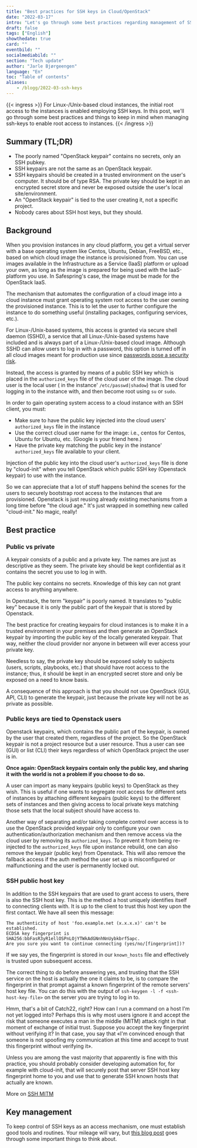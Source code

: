 ```yaml
---
title: "Best practices for SSH keys in Cloud/OpenStack"
date: "2022-03-17"
intro: "Let's go through some best practices regarding management of SSH keys, and clear up common misunderstandings."
draft: false
tags: ["English"]
showthedate: true
card: ""
eventbild: ""
socialmediabild: ""
section: "Tech update"
author: "Jarle Bjørgeengen"
language: "En"
toc: "Table of contents"
aliases:
    - /blogg/2022-03-ssh-keys
---
```



{{< ingress >}}
For Linux-/Unix-based cloud instances, the initial root access to the instances is enabled employing SSH keys. In this post, we'll go through some best practices and things to keep in mind when managing ssh-keys to enable root access to instances.
{{< /ingress >}}

## Summary (TL;DR)

* The poorly named "OpenStack keypair" contains no secrets, only an SSH pubkey.
* SSH keypairs are not the same as an OpenStack keypair.
* SSH keypairs should be created in a trusted environment on the user's computer. It should be of type RSA. The private key should be kept in an encrypted secret store and never be exposed outside the user's local site/environment.
* An "OpenStack keypair" is tied to the user creating it, not a specific project.
* Nobody cares about SSH host keys, but they should.

## Background
When you provision instances in any cloud platform, you get a virtual server with a base operating system like Centos, Ubuntu, Debian, FreeBSD, etc., based on which cloud image the instance is provisioned from. You can use images available in the Infrastructure as a Service (IaaS) platform or upload your own, as long as the image is prepared for being used with the IaaS-platform you use. In Safespring's case, the image must be made for the OpenStack IaaS.

The mechanism that automates the configuration of a cloud image into a cloud instance must grant operating system root access to the user owning the provisioned instance. This is to let the user to further configure the instance to do something useful (installing packages, configuring services, etc.).

For Linux-/Unix-based systems, this access is granted via secure shell daemon (SSHD), a service that all Linux-/Unix-based systems have included and is always part of a Linux-/Unix-based cloud image. Although SSHD can allow users to log in with a password, this option is turned off in all cloud images meant for production use since [passwords pose a security risk][sshpw].

[sshpw]:https://blog.runcloud.io/why-authentication-using-ssh-public-key-is-better-than-using-password-and-how-do-they-work/

Instead, the access is granted by means of a public SSH key which is placed in the `authorized_keys` file of the cloud user of the image. The cloud user is the local user ( in the instance'  `/etc/passwd|shadow`) that is used for logging in to the instance with, and then become root using `su` or `sudo`.

In order to gain operating system access to a cloud instance with an SSH client, you must:

* Make sure to have the public key injected into the cloud users' `authorized_keys` file in the instance
* Use the correct cloud user name for the image: i.e., centos for Centos, Ubuntu for Ubuntu, etc. (Google is your friend here.)
* Have the private key matching the public key in the instance' `authorized_keys` file available to your client.

Injection of the public key into the cloud user's `authorized_keys` file is done by "cloud-init" when you tell OpenStack which public SSH key (Openstack keypair) to use with the instance.

So we can appreciate that a lot of stuff happens behind the scenes for the users to securely bootstrap root access to the instances that are provisioned. Openstack is just reusing already existing mechanisms from a long time before "the cloud age." It's just wrapped in something new called "cloud-init." No magic, really!

## Best practice

### Public vs private
A keypair consists of a public and a private key. The names are just as descriptive as they seem. The private key should be kept confidential as it contains the secret you use to log in with.

The public key contains no secrets. Knowledge of this key can not grant access to anything anywhere.

In Openstack, the term "keypair" is poorly named. It translates to "public key" because it is only the public part of the keypair that is stored by Openstack.

The best practice for creating keypairs for cloud instances is to make it in a trusted environment in your premises and then generate an OpenStack keypair by importing the public key of the locally generated keypair. That way, neither the cloud provider nor anyone in between will ever access your private key.

Needless to say, the private key should be exposed solely to subjects (users, scripts, playbooks, etc.) that should have root access to the instance; thus, it should be kept in an encrypted secret store and only be exposed on a need to know basis.

A consequence of this approach is that you should not use OpenStack (GUI, API, CLI) to generate the keypair, just because the private key will not be as private as possible.

### Public keys are tied to Openstack users
Openstack keypairs, which contains the public part of the keypair, is owned by the user that created them, regardless of the project. So the OpenStack keypair is not a project resource but a user resource. Thus a user can see (GUI) or list (CLI) their keys regardless of which OpenStack project the user is in.

**Once again: OpenStack keypairs contain only the public key, and sharing it with the world is not a problem if you choose to do so.**

A user can import as many keypairs (public keys) to OpenStack as they wish. This is useful if one wants to segregate root access for different sets of instances by attaching different keypairs (public keys) to the different sets of instances and then giving access to local private keys matching those sets that the local subject should have access to.

Another way of separating and/or taking complete control over access is to use the OpenStack provided keypair only to configure your own authentication/authorization mechanism and then remove access via the cloud user by removing its `authorized_keys`. To prevent it from being re-injected to the `authorized_keys` file upon instance rebuild, one can also remove the keypair (public key) from Openstack. This will also remove the fallback access if the auth method the user set up is misconfigured or malfunctioning and the user is permanently locked out.

### SSH public host key
In addition to the SSH keypairs that are used to grant access to users, there is also the SSH host key. This is the method a host uniquely identifies itself to connecting clients with. It is up to the client to trust this host key upon the first contact. We have all seen this message:

```
The authenticity of host 'foo.example.net (x.x.x.x)' can't be established.
ECDSA key fingerprint is SHA256:bbFasR3yR1ellOSPnLOjYTWkAdGNnhNnUybkbrf5apc.
Are you sure you want to continue connecting (yes/no/[fingerprint])?
```

If we say yes, the fingerprint is stored in our `known_hosts` file and effectively is trusted upon subsequent access.

The correct thing to do before answering yes, and trusting that the SSH service on the host is actually the one it claims to be, is to compare the fingerprint in that prompt against a known fingerprint of the remote servers' host key file. You can do this with the output of `ssh-keygen -l -f <ssh-host-key-file>` on the server you are trying to log in to.

Hmm, that's a bit of Catch22, right? How can I run a command on a host I'm not yet logged into? Perhaps this is why most users ignore it and accept the risk that someone executes a man in the middle (MITM) attack right in that moment of exchange of initial trust. Suppose you accept the key fingerprint without verifying it? In that case, you say that «I'm convinced enough that someone is not spoofing my communication at this time and accept to trust this fingerprint without verifying it».

Unless you are among the vast majority that apparently is fine with this practice, you should probably consider developing automation for, for example with cloud-init, that will securely post that server SSH host key fingerprint home to you and use that to generate SSH known hosts that actually are known.

More on [SSH MITM][ssh-mitm]

[ssh-mitm]: https://github.com/ssh-mitm/ssh-mitm

## Key management
To keep control of SSH keys as an access mechanism, one must establish good tools and routines. Your mileage will vary, but [this blog post][kmgmt] goes through some important things to think about.

[kmgmt]: https://www.beyondtrust.com/blog/entry/ssh-key-management-overview-6-best-practices
